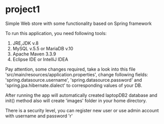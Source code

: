 # project1
Simple Web store with some functionality based on Spring framework

To run this application, you need following tools:
1) JRE,JDK v.8
2) MySQL v.5.5 or MariaDB v.10
2) Apache Maven 3.3.9
3) Eclipse IDE or IntelliJ IDEA

Pay attention, some changes required, take a look into this file 'src/main/resources/application.properties', change following fields: 'spring.datasource.username', 'spring.datasource.password' and 'spring.jpa.hibernate.dialect' to corresponding values of your DB.

After running the app will automatically created laptopDB2 database and init() method also will create 'images' folder in your home directory.

There is a security level, you can register new user or use admin account with username and password 'r'
